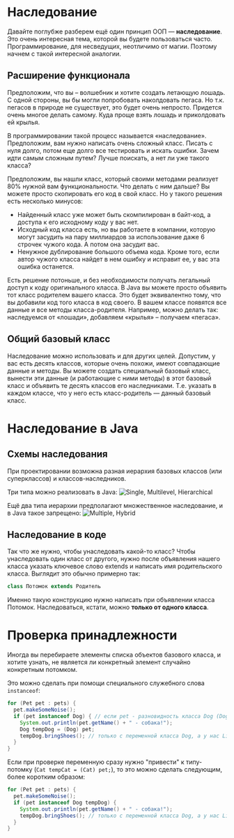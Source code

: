 # Наследование

Давайте поглубже разберем ещё один принцип ООП — **наследование**. Это очень интересная тема, которой вы будете пользоваться часто. Программирование, для несведущих, неотличимо от магии. Поэтому начнем с такой интересной аналогии.

## Расширение функционала

Предположим, что вы – волшебник и хотите создать летающую лошадь. С одной стороны, вы бы могли попробовать наколдовать пегаса. Но т.к. пегасов в природе не существует, это будет очень непросто. Придется очень многое делать самому. Куда проще взять лошадь и приколдовать ей крылья.

В программировании такой процесс называется «наследование». Предположим, вам нужно написать очень сложный класс. Писать с нуля долго, потом еще долго все тестировать и искать ошибки. Зачем идти самым сложным путем? Лучше поискать, а нет ли уже такого класса?

Предположим, вы нашли класс, который своими методами реализует 80% нужной вам функциональности. Что делать с ним дальше? Вы можете просто скопировать его код в свой класс. Но у такого решения есть несколько минусов:
- Найденный класс уже может быть скомпилирован в байт-код, а доступа к его исходному коду у вас нет.
- Исходный код класса есть, но вы работаете в компании, которую могут засудить на пару миллиардов за использование даже 6 строчек чужого кода. А потом она засудит вас.
- Ненужное дублирование большого объема кода. Кроме того, если автор чужого класса найдет в нем ошибку и исправит ее, у вас эта ошибка останется.

Есть решение потоньше, и без необходимости получать легальный доступ к коду оригинального класса. В Java вы можете просто объявить тот класс родителем вашего класса. Это будет эквивалентно тому, что вы добавили код того класса в код своего. В вашем классе появятся все данные и все методы класса-родителя. Например, можно делать так: наследуемся от «лошади», добавляем «крылья» – получаем «пегаса».

## Общий базовый класс

Наследование можно использовать и для других целей. Допустим, у вас есть десять классов, которые очень похожи, имеют совпадающие данные и методы. Вы можете создать специальный базовый класс, вынести эти данные (и работающие с ними методы) в этот базовый класс и объявить те десять классов его наследниками. Т.е. указать в каждом классе, что у него есть класс-родитель — данный базовый класс.

# Наследование в Java

## Схемы наследования

При проектировании возможна разная иерархия базовых классов (или суперклассов) и классов-наследников.

Три типа можно реализовать в Java:
![Single, Multilevel, Hierarchical](https://github.com/ait-tr/cohort24/blob/main/basic_programming/lesson_39/img/inheritance_1.png)

Ещё два типа иерархии предполагают множественное наследование, и в Java такое запрещено:
![Multiple, Hybrid](https://github.com/ait-tr/cohort24/blob/main/basic_programming/lesson_39/img/inheritance_2.png)

## Наследование в коде

Так что же нужно, чтобы унаследовать какой-то класс? Чтобы унаследовать один класс от другого, нужно после объявления нашего класса указать ключевое слово extends и написать имя родительского класса. Выглядит это обычно примерно так:

```java
class Потомок extends Родитель
```
Именно такую конструкцию нужно написать при объявлении класса Потомок. Наследоваться, кстати, можно **только от одного класса**.

# Проверка принадлежности

Иногда вы перебираете элементы списка объектов базового класса, и хотите узнать, не является ли конкретный элемент случайно конкретным потомком.

Это можно сделать при помощи специального служебного слова `instanceof`:
```java
for (Pet pet : pets) {
  pet.makeSomeNoise();
  if (pet instanceof Dog) { // если pet - разновидность класса Dog (Dog или его потомок)
    System.out.println(pet.getName() + " - собака!");
    Dog tempDog = (Dog) pet;
    tempDog.bringShoes(); // только с переменной класса Dog, а у нас List<Pet>
  }
}
```

Если при проверке переменную сразу нужно "привести" к типу-потомку (`Cat tempCat = (Cat) pet;`), то это можно сделать следующим, более коротким образом:
```java
for (Pet pet : pets) {
  pet.makeSomeNoise();
  if (pet instanceof Dog tempDog) {
    System.out.println(pet.getName() + " - собака!");
    tempDog.bringShoes(); // только с переменной класса Dog, а у нас List<Pet>
  }
}
```
